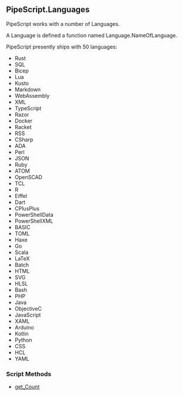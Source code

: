 ## PipeScript.Languages


PipeScript works with a number of Languages.

A Language is defined a function named Language.NameOfLanguage.

PipeScript presently ships with 50 languages:

* Rust
* SQL
* Bicep
* Lua
* Kusto
* Markdown
* WebAssembly
* XML
* TypeScript
* Razor
* Docker
* Racket
* RSS
* CSharp
* ADA
* Perl
* JSON
* Ruby
* ATOM
* OpenSCAD
* TCL
* R
* Eiffel
* Dart
* CPlusPlus
* PowerShellData
* PowerShellXML
* BASIC
* TOML
* Haxe
* Go
* Scala
* LaTeX
* Batch
* HTML
* SVG
* HLSL
* Bash
* PHP
* Java
* ObjectiveC
* JavaScript
* XAML
* Arduino
* Kotlin
* Python
* CSS
* HCL
* YAML
### Script Methods


* [get_Count](get_Count.md)

